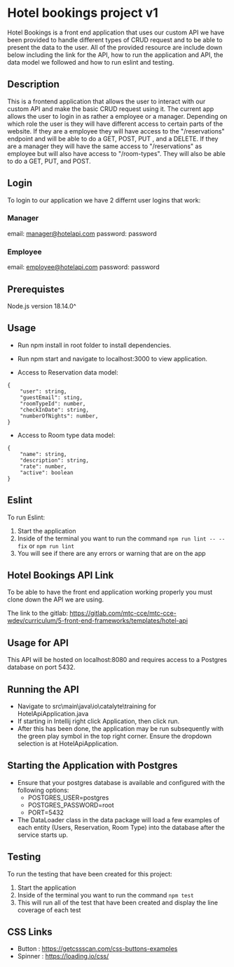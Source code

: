 # Hotel bookings project v1

Hotel Bookings is a front end application that uses our custom API we have been provided to handle different types of CRUD request and to be able to present the data to the user. All of the provided resource are include down below including the link for the API, how to run the application and API, the data model we followed and how to run eslint and testing.

## Description 

This is a frontend application that allows the user to interact with our custom API and make the basic CRUD request using it. The current app allows the user to login in as rather a employee or a manager. Depending on which role the user is they will have different access to certain parts of the website. If they are a employee they will have access to the "/reservations" endpoint and will be able to do a GET, POST, PUT , and a DELETE. If they are a manager they will have the same access to "/reservations" as employee but will also have access to "/room-types". They will also be able to do a GET, PUT, and POST.

## Login

To login to our application we have 2 differnt user logins that work:

### Manager
email: manager@hotelapi.com
password: password

### Employee
email: employee@hotelapi.com
password: password

## Prerequistes
Node.js version 18.14.0^

## Usage
* Run npm install in root folder to install dependencies.
* Run npm start and navigate to localhost:3000 to view application.

* Access to Reservation data model:
```
{
    "user": string,
    "guestEmail": sting,
    "roomTypeId": number,
    "checkInDate": string,
    "numberOfNights": number,
}
```

* Access to Room type data model:
```
{
    "name": string,
    "description": string,
    "rate": number,
    "active": boolean
}
```
## Eslint

To run Eslint:
1. Start the application 
2. Inside of the terminal you want to run the command `npm run lint -- --fix` or `npm run lint`
3. You will see if there are any errors or warning that are on the app

## Hotel Bookings API Link

To be able to have the front end application working properly you must clone down the API we are using.

The link to the gitlab: https://gitlab.com/mtc-cce/mtc-cce-wdev/curriculum/5-front-end-frameworks/templates/hotel-api

## Usage for API
This API will be hosted on localhost:8080 and requires access to a Postgres database on port 5432.

## Running the API
* Navigate to src\main\java\io\catalyte\training for HotelApiApplication.java
* If starting in Intellij right click Application, then click run.
* After this has been done, the application may be run subsequently with the green play symbol in the top right corner. Ensure the dropdown selection is at HotelApiApplication.

## Starting the Application with Postgres
* Ensure that your postgres database is available and configured with the following options:
  * POSTGRES_USER=postgres
  * POSTGRES_PASSWORD=root
  * PORT=5432
* The DataLoader class in the data package will load a few examples of each entity (Users, Reservation, Room Type) into the database after the service starts up.


## Testing 

To run the testing that have been created for this project:
1. Start the application
2. Inside of the terminal you want to run the command `npm test`
3. This will run all of the test that have been created and display the line coverage of each test

## CSS Links

* Button : https://getcssscan.com/css-buttons-examples
* Spinner : https://loading.io/css/
